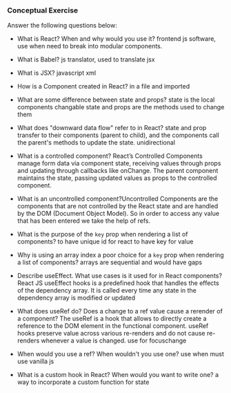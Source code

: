 ### Conceptual Exercise

Answer the following questions below:

- What is React? When and why would you use it? frontend js software, use when need to break into modular components.

- What is Babel? js translator, used to translate jsx

- What is JSX? javascript xml

- How is a Component created in React? in a file and imported

- What are some difference between state and props? state is the local components changable state and props are the methods used to change them

- What does "downward data flow" refer to in React? state and prop transfer to their components (parent to child), and the components call the parent's methods to update the state. unidirectional

- What is a controlled component? React’s Controlled Components manage form data via component state, receiving values through props and updating through callbacks like onChange. The parent component maintains the state, passing updated values as props to the controlled component.

- What is an uncontrolled component?Uncontrolled Components are the components that are not controlled by the React state and are handled by the DOM (Document Object Model). So in order to access any value that has been entered we take the help of refs.

- What is the purpose of the `key` prop when rendering a list of components? to have unique id for react to have key for value

- Why is using an array index a poor choice for a `key` prop when rendering a list of components? arrays are sequential and would have gaps

- Describe useEffect.  What use cases is it used for in React components? React JS useEffect hooks is a predefined hook that handles the effects of the dependency array. It is called every time any state in the dependency array is modified or updated

- What does useRef do?  Does a change to a ref value cause a rerender of a component? The useRef is a hook that allows to directly create a reference to the DOM element in the functional component. useRef hooks preserve value across various re-renders and do not cause re-renders whenever a value is changed. use for focuschange

- When would you use a ref? When wouldn't you use one? use when must use vanilla js

- What is a custom hook in React? When would you want to write one? a way to incorporate a custom function for state
